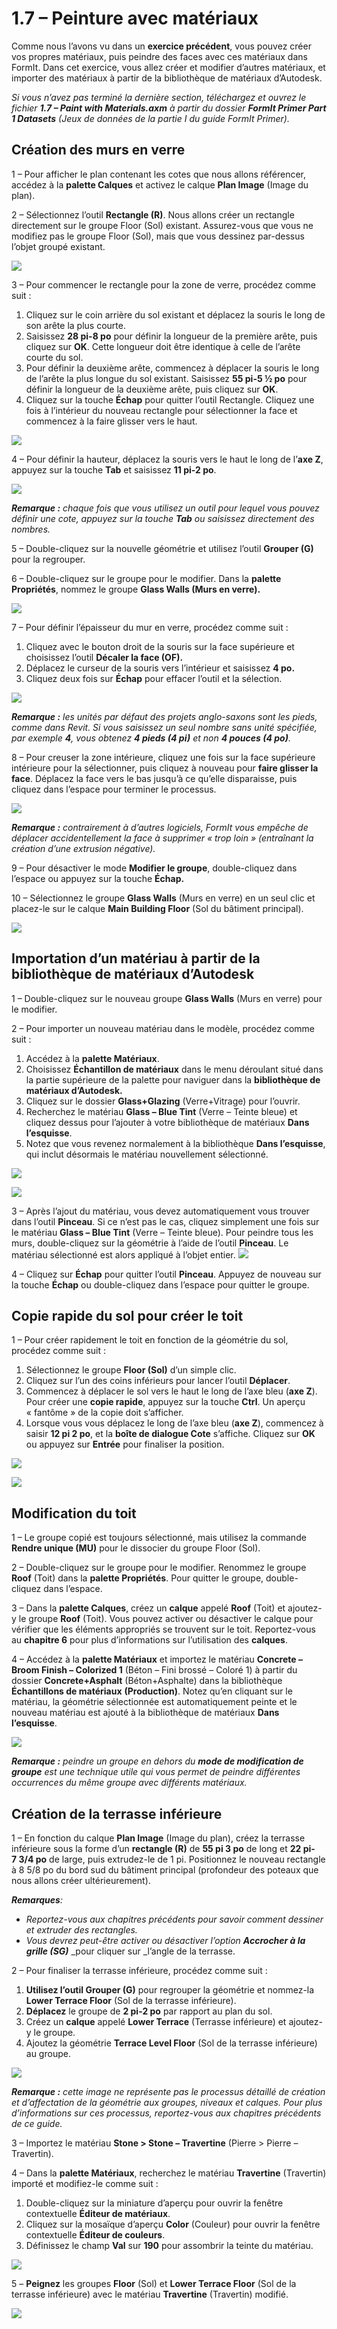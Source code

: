 # 1.7 – Peinture avec matériaux

Comme nous l’avons vu dans un **exercice précédent**, vous pouvez créer vos propres matériaux, puis peindre des faces avec ces matériaux dans FormIt. Dans cet exercice, vous allez créer et modifier d’autres matériaux, et importer des matériaux à partir de la bibliothèque de matériaux d’Autodesk.

_Si vous n’avez pas terminé la dernière section, téléchargez et ouvrez le fichier_ _**1.7 – Paint with Materials.axm**_ _à partir du dossier_ _**FormIt Primer Part 1 Datasets** (Jeux de données de la partie I du guide FormIt Primer)._

## **Création des murs en verre**

1 – Pour afficher le plan contenant les cotes que nous allons référencer, accédez à la **palette Calques** et activez le calque **Plan Image** (Image du plan).

2 – Sélectionnez l’outil **Rectangle (R)**. Nous allons créer un rectangle directement sur le groupe Floor (Sol) existant. Assurez-vous que vous ne modifiez pas le groupe Floor (Sol), mais que vous dessinez par-dessus l’objet groupé existant.

![](<../../.gitbook/assets/0 (3).png>)

3 – Pour commencer le rectangle pour la zone de verre, procédez comme suit :

1. Cliquez sur le coin arrière du sol existant et déplacez la souris le long de son arête la plus courte.
2. Saisissez **28 pi-8 po** pour définir la longueur de la première arête, puis cliquez sur **OK**. Cette longueur doit être identique à celle de l’arête courte du sol.
3. Pour définir la deuxième arête, commencez à déplacer la souris le long de l’arête la plus longue du sol existant. Saisissez **55 pi-5 ½ po** pour définir la longueur de la deuxième arête, puis cliquez sur **OK**.
4. Cliquez sur la touche **Échap** pour quitter l’outil Rectangle. Cliquez une fois à l’intérieur du nouveau rectangle pour sélectionner la face et commencez à la faire glisser vers le haut.

![](<../../.gitbook/assets/1 (3) (1).png>)

4 – Pour définir la hauteur, déplacez la souris vers le haut le long de l’**axe Z**, appuyez sur la touche **Tab** et saisissez **11 pi-2 po**.

![](<../../.gitbook/assets/2 (4) (1).png>)

_**Remarque :**_ _chaque fois que vous utilisez un outil pour lequel vous pouvez définir une cote, appuyez sur la touche_ _**Tab**_ _ou saisissez directement des nombres._

5 – Double-cliquez sur la nouvelle géométrie et utilisez l’outil **Grouper (G\)** pour la regrouper.

6 – Double-cliquez sur le groupe pour le modifier. Dans la **palette Propriétés**, nommez le groupe **Glass Walls (Murs en verre).**

![](<../../.gitbook/assets/3 (3).png>)

7 – Pour définir l’épaisseur du mur en verre, procédez comme suit :

1. Cliquez avec le bouton droit de la souris sur la face supérieure et choisissez l’outil **Décaler la face (OF).**
2. Déplacez le curseur de la souris vers l’intérieur et saisissez **4 po.**
3. Cliquez deux fois sur **Échap** pour effacer l’outil et la sélection.

![](<../../.gitbook/assets/4 (17).png>)

​_**Remarque :**_ _les unités par défaut des projets anglo-saxons sont les pieds, comme dans Revit. Si vous saisissez un seul nombre sans unité spécifiée, par exemple_ _**4**, vous obtenez_ _**4 pieds (4 pi)**_ _et non_ _**4 pouces (4 po)**._

8 – Pour creuser la zone intérieure, cliquez une fois sur la face supérieure intérieure pour la sélectionner, puis cliquez à nouveau pour **faire glisser la face**. Déplacez la face vers le bas jusqu’à ce qu’elle disparaisse, puis cliquez dans l’espace pour terminer le processus.

![](<../../.gitbook/assets/5 (12).png>)

_**Remarque :**_ _contrairement à d’autres logiciels, FormIt vous empêche de déplacer accidentellement la face à supprimer « trop loin » (entraînant la création d’une extrusion négative)._

9 – Pour désactiver le mode **Modifier le groupe**, double-cliquez dans l’espace ou appuyez sur la touche **Échap.**

10 – Sélectionnez le groupe **Glass Walls** (Murs en verre) en un seul clic et placez-le sur le calque **Main Building Floor** (Sol du bâtiment principal).

![](<../../.gitbook/assets/6 (13) (1).png>)

## **Importation d’un matériau à partir de la bibliothèque de matériaux d’Autodesk**

1 – Double-cliquez sur le nouveau groupe **Glass Walls** (Murs en verre) pour le modifier.

2 – Pour importer un nouveau matériau dans le modèle, procédez comme suit :

1. Accédez à la **palette Matériaux**.
2. Choisissez **Échantillon de matériaux** dans le menu déroulant situé dans la partie supérieure de la palette pour naviguer dans la **bibliothèque de matériaux d’Autodesk.** ​
3. Cliquez sur le dossier **Glass+Glazing** (Verre+Vitrage) pour l’ouvrir.
4. Recherchez le matériau **Glass – Blue Tint** (Verre – Teinte bleue) et cliquez dessus pour l’ajouter à votre bibliothèque de matériaux **Dans l’esquisse**.
5. Notez que vous revenez normalement à la bibliothèque **Dans l’esquisse**, qui inclut désormais le matériau nouvellement sélectionné.

![](<../../.gitbook/assets/7 (8) (1).png>)

![](<../../.gitbook/assets/8 (8).png>)

3 – Après l’ajout du matériau, vous devez automatiquement vous trouver dans l’outil **Pinceau**. Si ce n’est pas le cas, cliquez simplement une fois sur le matériau **Glass – Blue Tint** (Verre – Teinte bleue). Pour peindre tous les murs, double-cliquez sur la géométrie à l’aide de l’outil **Pinceau**. Le matériau sélectionné est alors appliqué à l’objet entier. ![](<../../.gitbook/assets/9 (1).png>)​

4 – Cliquez sur **Échap** pour quitter l’outil **Pinceau**. Appuyez de nouveau sur la touche **Échap** ou double-cliquez dans l’espace pour quitter le groupe.

## **Copie rapide du sol pour créer le toit**

1 – Pour créer rapidement le toit en fonction de la géométrie du sol, procédez comme suit :

1. Sélectionnez le groupe **Floor (Sol)** d’un simple clic.
2. Cliquez sur l’un des coins inférieurs pour lancer l’outil **Déplacer**.
3. Commencez à déplacer le sol vers le haut le long de l’axe bleu (**axe Z**). Pour créer une **copie rapide**, appuyez sur la touche **Ctrl**. Un aperçu « fantôme » de la copie doit s’afficher​.
4. Lorsque vous vous déplacez le long de l’axe bleu (**axe Z**), commencez à saisir **12 pi 2 po**, et la **boîte de dialogue Cote** s’affiche. Cliquez sur **OK** ou appuyez sur **Entrée** pour finaliser la position.

![](<../../.gitbook/assets/10 (1).png>)

![](<../../.gitbook/assets/11 (1).png>)

## **Modification du toit**

1 – Le groupe copié est toujours sélectionné, mais utilisez la commande **Rendre unique (MU)** pour le dissocier du groupe Floor (Sol).

2 – Double-cliquez sur le groupe pour le modifier. Renommez le groupe **Roof** (Toit) dans la **palette Propriétés**. Pour quitter le groupe, double-cliquez dans l’espace.

3 – Dans la **palette Calques**, créez un **calque** appelé **Roof** (Toit) et ajoutez-y le groupe **Roof** (Toit). Vous pouvez activer ou désactiver le calque pour vérifier que les éléments appropriés se trouvent sur le toit. Reportez-vous au **chapitre 6** pour plus d’informations sur l’utilisation des **calques**.

4 – Accédez à la **palette Matériaux** et importez le matériau **Concrete – Broom Finish – Colorized 1** (Béton – Fini brossé – Coloré 1) à partir du dossier **Concrete+Asphalt** (Béton+Asphalte) dans la bibliothèque **Échantillons de matériaux** **(Production)**. Notez qu’en cliquant sur le matériau, la géométrie sélectionnée est automatiquement peinte et le nouveau matériau est ajouté à la bibliothèque de matériaux **Dans l’esquisse**.

![](../../.gitbook/assets/12.jpeg)

_**Remarque :**_ _peindre un groupe en dehors du_ _**mode de modification de groupe**_ _est une technique utile qui vous permet de peindre différentes occurrences du même groupe avec différents matériaux._

## **Création de la terrasse inférieure**

1 – En fonction du calque **Plan Image** (Image du plan), créez la terrasse inférieure sous la forme d’un **rectangle (R)** de **55 pi 3 po** de long et **22 pi-7 3/4 po** de large, puis extrudez-le de 1 pi. Positionnez le nouveau rectangle à 8 5/8 po du bord sud du bâtiment principal (profondeur des poteaux que nous allons créer ultérieurement).

_**Remarques**:_

* _Reportez-vous aux chapitres précédents pour savoir comment dessiner et extruder des rectangles._
* _Vous devrez peut-être activer ou désactiver l’option_ _**Accrocher à la grille (SG)**_ _pour cliquer sur _l’angle de la terrasse.

2 – Pour finaliser la terrasse inférieure, procédez comme suit :

1. **Utilisez l’outil Grouper (G)** pour regrouper la géométrie et nommez-la **Lower Terrace Floor** (Sol de la terrasse inférieure).
2. **Déplacez** le groupe de **2 pi-2 po** par rapport au plan du sol.
3. Créez un **calque** appelé **Lower Terrace** (Terrasse inférieure) et ajoutez-y le groupe.
4. Ajoutez la géométrie **Terrace Level Floor** (Sol de la terrasse inférieure) au groupe.

![](<../../.gitbook/assets/13 (1).png>)

_**Remarque :**_ _cette image ne représente pas le processus détaillé de création et d’affectation de la géométrie aux groupes, niveaux et calques. Pour plus d’informations sur ces processus, reportez-vous aux chapitres précédents de ce guide._

3 – Importez le matériau **Stone > Stone – Travertine** (Pierre > Pierre – Travertin).

4 – Dans la **palette Matériaux**, recherchez le matériau **Travertine** (Travertin) importé et modifiez-le comme suit :

1. Double-cliquez sur la miniature d’aperçu pour ouvrir la fenêtre contextuelle **Éditeur de matériaux**.
2. Cliquez sur la mosaïque d’aperçu **Color** (Couleur) pour ouvrir la fenêtre contextuelle **Éditeur de couleurs**.
3. Définissez le champ **Val** sur **190** pour assombrir la teinte du matériau.

![](<../../.gitbook/assets/14 (2).png>)

5 – **Peignez** les groupes **Floor** (Sol) et **Lower Terrace Floor** (Sol de la terrasse inférieure) avec le matériau **Travertine** (Travertin) modifié.

![](../../.gitbook/assets/15.jpeg)
